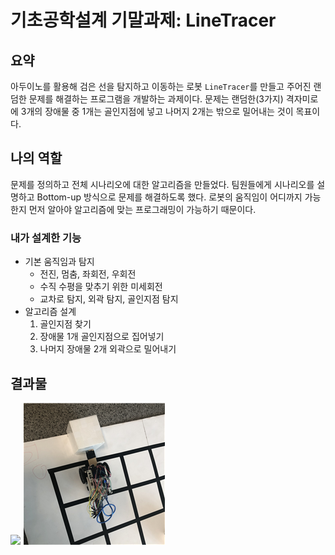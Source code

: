 # 기초공학설계 기말과제: LineTracer
## 요약
아두이노를 활용해 검은 선을 탐지하고 이동하는 로봇 `LineTracer`를 만들고 주어진 랜덤한 문제를 해결하는 프로그램을 개발하는 과제이다. 문제는 랜덤한(3가지) 격자미로에 3개의 장애물 중 1개는 골인지점에 넣고 나머지 2개는 밖으로 밀어내는 것이 목표이다.

## 나의 역할
문제를 정의하고 전체 시나리오에 대한 알고리즘을 만들었다. 팀원들에게 시나리오를 설명하고 Bottom-up 방식으로 문제를 해결하도록 했다. 로봇의 움직임이 어디까지 가능한지 먼저 알아야 알고리즘에 맞는 프로그래밍이 가능하기 때문이다.

### 내가 설계한 기능
- 기본 움직임과 탐지
    - 전진, 멈춤, 좌회전, 우회전
    - 수직 수평을 맞추기 위한 미세회전
    - 교차로 탐지, 외곽 탐지, 골인지점 탐지
- 알고리즘 설계
    1. 골인지점 찾기
    2. 장애물 1개 골인지점으로 집어넣기
    3. 나머지 장애물 2개 외곽으로 밀어내기

## 결과물

<img src = "img/image03.png" /> <img src = "img/image04.png"/>